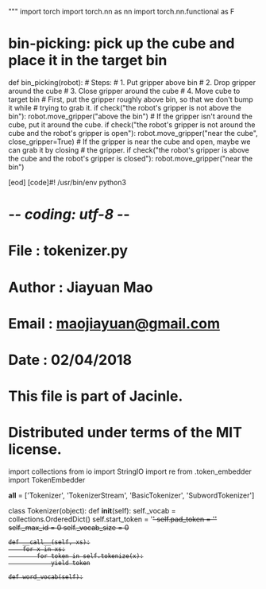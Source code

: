

"""
import torch
import torch.nn as nn
import torch.nn.functional as F

# bin-picking: pick up the cube and place it in the target bin
def bin_picking(robot):
    # Steps:
    #  1. Put gripper above bin
    #  2. Drop gripper around the cube
    #  3. Close gripper around the cube
    #  4. Move cube to target bin
    # First, put the gripper roughly above bin, so that we don't bump it while
    # trying to grab it.
    if check("the robot's gripper is not above the bin"):
        robot.move_gripper("above the bin")
    # If the gripper isn't around the cube, put it around the cube.
    if check("the robot's gripper is not around the cube and the robot's gripper is open"):
        robot.move_gripper("near the cube", close_gripper=True)
    # If the gripper is near the cube and open, maybe we can grab it by closing
    # the gripper.
    if check("the robot's gripper is above the cube and the robot's gripper is closed"):
        robot.move_gripper("near the bin")


[eod] [code]#! /usr/bin/env python3
# -*- coding: utf-8 -*-
# File   : tokenizer.py
# Author : Jiayuan Mao
# Email  : maojiayuan@gmail.com
# Date   : 02/04/2018
#
# This file is part of Jacinle.
# Distributed under terms of the MIT license.

import collections
from io import StringIO
import re
from .token_embedder import TokenEmbedder

__all__ = ['Tokenizer', 'TokenizerStream', 'BasicTokenizer', 'SubwordTokenizer']


class Tokenizer(object):
    def __init__(self):
        self._vocab = collections.OrderedDict()
        self.start_token = '<S>'
        self.pad_token = '<PAD>'
        self._max_id = 0
        self._vocab_size = 0

    def __call__(self, xs):
        for x in xs:
            for token in self.tokenize(x):
                yield token

    def word_vocab(self):
